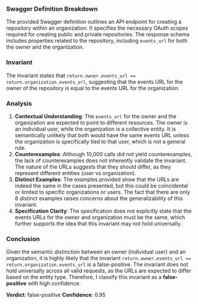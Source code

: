 ### Swagger Definition Breakdown
The provided Swagger definition outlines an API endpoint for creating a repository within an organization. It specifies the necessary OAuth scopes required for creating public and private repositories. The response schema includes properties related to the repository, including `events_url` for both the owner and the organization.

### Invariant
The invariant states that `return.owner.events_url == return.organization.events_url`, suggesting that the events URL for the owner of the repository is equal to the events URL for the organization.

### Analysis
1. **Contextual Understanding**: The `events_url` for the owner and the organization are expected to point to different resources. The owner is an individual user, while the organization is a collective entity. It is semantically unlikely that both would have the same events URL unless the organization is specifically tied to that user, which is not a general rule.
2. **Counterexamples**: Although 10,000 calls did not yield counterexamples, the lack of counterexamples does not inherently validate the invariant. The nature of the URLs suggests that they should differ, as they represent different entities (user vs organization).
3. **Distinct Examples**: The examples provided show that the URLs are indeed the same in the cases presented, but this could be coincidental or limited to specific organizations or users. The fact that there are only 8 distinct examples raises concerns about the generalizability of this invariant.
4. **Specification Clarity**: The specification does not explicitly state that the events URLs for the owner and organization must be the same, which further supports the idea that this invariant may not hold universally.

### Conclusion
Given the semantic distinction between an owner (individual user) and an organization, it is highly likely that the invariant `return.owner.events_url == return.organization.events_url` is a false-positive. The invariant does not hold universally across all valid requests, as the URLs are expected to differ based on the entity type. Therefore, I classify this invariant as a **false-positive** with high confidence.

**Verdict**: false-positive
**Confidence**: 0.95
